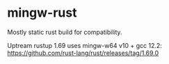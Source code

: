 # mingw-rust

Mostly static rust build for compatibility.

Uptream rustup 1.69 uses mingw-w64 v10 + gcc 12.2: https://github.com/rust-lang/rust/releases/tag/1.69.0

